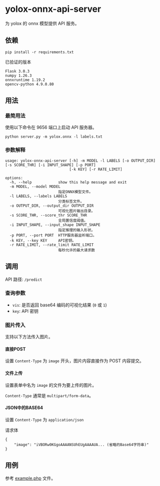 # yolox-onnx-api-server

为 yolox 的 onnx 模型提供 API 服务。

## 依赖

```
pip install -r requirements.txt
```

已验证的版本
```
Flask 3.0.3
numpy 1.26.3
onnxruntime 1.19.2
opencv-python 4.9.0.80
```

## 用法

### 最简用法

使用以下命令在 9656 端口上启动 API 服务器。

```
python server.py -m yolox.onnx -l labels.txt
```

### 参数解释

```
usage: yolox-onnx-api-server [-h] -m MODEL -l LABELS [-o OUTPUT_DIR] [-s SCORE_THR] [-i INPUT_SHAPE] [-p PORT]
                             [-k KEY] [-r RATE_LIMIT]

options:
  -h, --help            show this help message and exit
  -m MODEL, --model MODEL
                        指定ONNX模型文件。
  -l LABELS, --labels LABELS
                        分类标签文件。
  -o OUTPUT_DIR, --output_dir OUTPUT_DIR
                        可视化图片输出目录。
  -s SCORE_THR, --score_thr SCORE_THR
                        全局置信度阈值。
  -i INPUT_SHAPE, --input_shape INPUT_SHAPE
                        指定推理的输入形状。
  -p PORT, --port PORT  HTTP服务器监听端口。
  -k KEY, --key KEY     API密钥。
  -r RATE_LIMIT, --rate_limit RATE_LIMIT
                        每秒允许的最大请求数
```

## 调用

API 路径: `/predict`

### 查询参数

 - `vis`: 是否返回 base64 编码的可视化结果 (`0` 或 `1`)
 - `key`: API 密钥

### 图片传入

支持以下方法传入图片。

#### 直接POST

设置 `Content-Type` 为 `image` 开头，图片内容直接作为 POST 内容提交。

#### 文件上传

设置表单中名为 `image` 的文件为要上传的图片。

`Content-Type` 通常是 `multipart/form-data`。

#### JSON中的BASE64

设置 `Content-Type` 为 `application/json`

请求体
```
{
    "image": "iVBORw0KGgoAAAANSUhEUgAAAAUA... (省略的Base64字符串)"
}
```

## 用例

参考 [example.php](./example.php) 文件。
